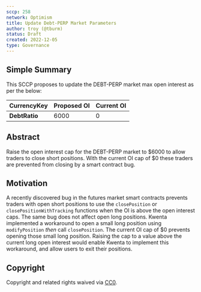 ```yaml
---
sccp: 258
network: Optimism
title: Update Debt-PERP Market Parameters
author: troy (@tburm)
status: Draft
created: 2022-12-05
type: Governance
---
```


## Simple Summary

<!--"If you can't explain it simply, you don't understand it well enough." Provide a simplified and layman-accessible explanation of the SCCP.-->

This SCCP proposes to update the DEBT-PERP market max open interest as per the below:

| **CurrencyKey**  | **Proposed OI**  | **Current OI**  |
|----------------- |-------------------- |------------------- |
|    **DebtRatio**    |          6000          |         0          |

## Abstract

<!--A short (~200 word) description of the variable change proposed.-->

Raise the open interest cap for the DEBT-PERP market to $6000 to allow traders to close short positions. With the current OI cap of $0 these traders are prevented from closing by a smart contract bug.

## Motivation

<!--The motivation is critical for SCCPs that want to update variables within Synthetix. It should clearly explain why the existing variable is not incentive aligned. SCCP submissions without sufficient motivation may be rejected outright.-->

A recently discovered bug in the futures market smart contracts prevents traders with open short positions to use the `closePosition` or `closePositionWithTracking` functions when the OI is above the open interest caps. The same bug does not affect open long positions. Kwenta implemented a workaround to open a small long position using `modifyPosition` _then_ call `closePosition`. The current OI cap of $0 prevents opening those small long position. Raising the cap to a value above the current long open interest would enable Kwenta to implement this workaround, and allow users to exit their positions.

## Copyright

Copyright and related rights waived via [CC0](https://creativecommons.org/publicdomain/zero/1.0/).
